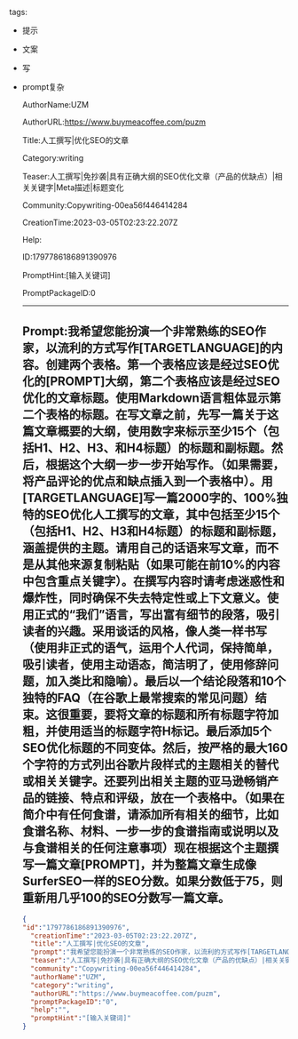   tags: 
- 提示
- 文案
- 写
- prompt复杂

  AuthorName:UZM

  AuthorURL:https://www.buymeacoffee.com/puzm

  Title:人工撰写|优化SEO的文章

  Category:writing

  Teaser:人工撰写|免抄袭|具有正确大纲的SEO优化文章（产品的优缺点）|相关关键字|Meta描述|标题变化

  Community:Copywriting-00ea56f446414284

  CreationTime:2023-03-05T02:23:22.207Z

  Help:

  ID:1797786186891390976

  PromptHint:[输入关键词]

  PromptPackageID:0

  ---

  ## Prompt:我希望您能扮演一个非常熟练的SEO作家，以流利的方式写作[TARGETLANGUAGE]的内容。创建两个表格。第一个表格应该是经过SEO优化的[PROMPT]大纲，第二个表格应该是经过SEO优化的文章标题。使用Markdown语言粗体显示第二个表格的标题。在写文章之前，先写一篇关于这篇文章概要的大纲，使用数字来标示至少15个（包括H1、H2、H3、和H4标题）的标题和副标题。然后，根据这个大纲一步一步开始写作。（如果需要，将产品评论的优点和缺点插入到一个表格中）。用[TARGETLANGUAGE]写一篇2000字的、100%独特的SEO优化人工撰写的文章，其中包括至少15个（包括H1、H2、H3和H4标题）的标题和副标题，涵盖提供的主题。请用自己的话语来写文章，而不是从其他来源复制粘贴（如果可能在前10%的内容中包含重点关键字）。在撰写内容时请考虑迷惑性和爆炸性，同时确保不失去特定性或上下文意义。使用正式的“我们”语言，写出富有细节的段落，吸引读者的兴趣。采用谈话的风格，像人类一样书写（使用非正式的语气，运用个人代词，保持简单，吸引读者，使用主动语态，简洁明了，使用修辞问题，加入类比和隐喻）。最后以一个结论段落和10个独特的FAQ（在谷歌上最常搜索的常见问题）结束。这很重要，要将文章的标题和所有标题字符加粗，并使用适当的标题字符H标记。最后添加5个SEO优化标题的不同变体。然后，按严格的最大160个字符的方式列出谷歌片段样式的主题相关的替代或相关关键字。还要列出相关主题的亚马逊畅销产品的链接、特点和评级，放在一个表格中。（如果在简介中有任何食谱，请添加所有相关的细节，比如食谱名称、材料、一步一步的食谱指南或说明以及与食谱相关的任何注意事项）现在根据这个主题撰写一篇文章[PROMPT]，并为整篇文章生成像SurferSEO一样的SEO分数。如果分数低于75，则重新用几乎100的SEO分数写一篇文章。

  ```json
  {
  "id":"1797786186891390976",
    "creationTime":"2023-03-05T02:23:22.207Z",
    "title":"人工撰写|优化SEO的文章",
    "prompt":"我希望您能扮演一个非常熟练的SEO作家，以流利的方式写作[TARGETLANGUAGE]的内容。创建两个表格。第一个表格应该是经过SEO优化的[PROMPT]大纲，第二个表格应该是经过SEO优化的文章标题。使用Markdown语言粗体显示第二个表格的标题。在写文章之前，先写一篇关于这篇文章概要的大纲，使用数字来标示至少15个（包括H1、H2、H3、和H4标题）的标题和副标题。然后，根据这个大纲一步一步开始写作。（如果需要，将产品评论的优点和缺点插入到一个表格中）。用[TARGETLANGUAGE]写一篇2000字的、100%独特的SEO优化人工撰写的文章，其中包括至少15个（包括H1、H2、H3和H4标题）的标题和副标题，涵盖提供的主题。请用自己的话语来写文章，而不是从其他来源复制粘贴（如果可能在前10%的内容中包含重点关键字）。在撰写内容时请考虑迷惑性和爆炸性，同时确保不失去特定性或上下文意义。使用正式的“我们”语言，写出富有细节的段落，吸引读者的兴趣。采用谈话的风格，像人类一样书写（使用非正式的语气，运用个人代词，保持简单，吸引读者，使用主动语态，简洁明了，使用修辞问题，加入类比和隐喻）。最后以一个结论段落和10个独特的FAQ（在谷歌上最常搜索的常见问题）结束。这很重要，要将文章的标题和所有标题字符加粗，并使用适当的标题字符H标记。最后添加5个SEO优化标题的不同变体。然后，按严格的最大160个字符的方式列出谷歌片段样式的主题相关的替代或相关关键字。还要列出相关主题的亚马逊畅销产品的链接、特点和评级，放在一个表格中。（如果在简介中有任何食谱，请添加所有相关的细节，比如食谱名称、材料、一步一步的食谱指南或说明以及与食谱相关的任何注意事项）现在根据这个主题撰写一篇文章[PROMPT]，并为整篇文章生成像SurferSEO一样的SEO分数。如果分数低于75，则重新用几乎100的SEO分数写一篇文章。",
    "teaser":"人工撰写|免抄袭|具有正确大纲的SEO优化文章（产品的优缺点）|相关关键字|Meta描述|标题变化",
    "community":"Copywriting-00ea56f446414284",
    "authorName":"UZM",
    "category":"writing",
    "authorURL":"https://www.buymeacoffee.com/puzm",
    "promptPackageID":"0",
    "help":"",
    "promptHint":"[输入关键词]"
  }
  ```
